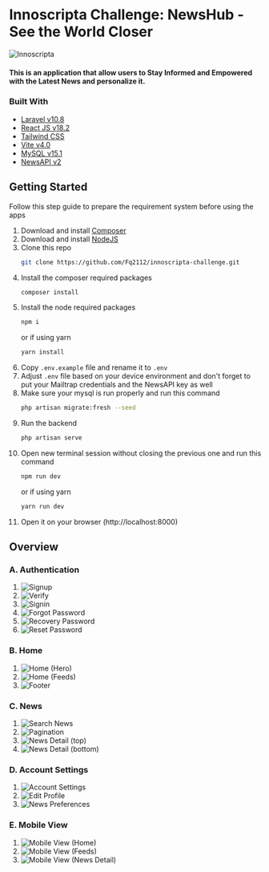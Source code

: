 # Innoscripta Challenge: NewsHub - See the World Closer
![Innoscripta](https://raw.githubusercontent.com/Fq2112/innoscripta-challenge/master/public/images/innoscripta-logo.png "Logo Innoscripta")

#### This is an application that allow users to Stay Informed and Empowered with the Latest News and personalize it.

### Built With
* [Laravel v10.8](https://laravel.com/docs/10.x)
* [React JS v18.2](https://react.dev/)
* [Tailwind CSS](https://tailwindcss.com/)
* [Vite v4.0](https://vitejs.dev/)
* [MySQL v15.1](https://dev.mysql.com/doc/)
* [NewsAPI v2](https://newsapi.org/docs)

## Getting Started
Follow this step guide to prepare the requirement system before using the apps
1. Download and install [Composer](https://getcomposer.org/)
2. Download and install [NodeJS](https://nodejs.org/en/download)
3. Clone this repo
    ```sh
   git clone https://github.com/Fq2112/innoscripta-challenge.git
   ```
3. Install the composer required packages
    ```sh
   composer install
   ```
4. Install the node required packages
    ```sh
   npm i
   ```
   or if using yarn
    ```sh
   yarn install
   ```
5. Copy ``.env.example`` file and rename it to ``.env`` 
6. Adjust ``.env`` file based on your device environment and don't forget to put your Mailtrap credentials and the NewsAPI key as well
7. Make sure your mysql is run properly and run this command
    ```sh
   php artisan migrate:fresh --seed
   ```
8. Run the backend
    ```sh
   php artisan serve
   ```
9. Open new terminal session without closing the previous one and run this command
    ```sh
   npm run dev
   ```
   or if using yarn
    ```sh
   yarn run dev
   ```
10. Open it on your browser (http://localhost:8000)

## Overview

### A. Authentication
1. ![Signup](https://raw.githubusercontent.com/Fq2112/innoscripta-challenge/master/public/images/overview/Signup.png "Signup")
2. ![Verify](https://raw.githubusercontent.com/Fq2112/innoscripta-challenge/master/public/images/overview/Verify.png "Verify")
3. ![Signin](https://raw.githubusercontent.com/Fq2112/innoscripta-challenge/master/public/images/overview/Signin.png "Signin")
4. ![Forgot Password](https://raw.githubusercontent.com/Fq2112/innoscripta-challenge/master/public/images/overview/Forgot-Password.png "Forgot Password")
5. ![Recovery Password](https://raw.githubusercontent.com/Fq2112/innoscripta-challenge/master/public/images/overview/Recovery-Password.png "Recovery Password")
6. ![Reset Password](https://raw.githubusercontent.com/Fq2112/innoscripta-challenge/master/public/images/overview/Reset-Password.png "Reset Password")

### B. Home
1. ![Home (Hero)](https://raw.githubusercontent.com/Fq2112/innoscripta-challenge/master/public/images/overview/Home-Hero.png "Home (Hero)")
2. ![Home (Feeds)](https://raw.githubusercontent.com/Fq2112/innoscripta-challenge/master/public/images/overview/Home-Feeds.png "Home (Feeds)")
3. ![Footer](https://raw.githubusercontent.com/Fq2112/innoscripta-challenge/master/public/images/overview/Footer.png "Footer")

### C. News
1. ![Search News](https://raw.githubusercontent.com/Fq2112/innoscripta-challenge/master/public/images/overview/Search-News.png "Search News")
2. ![Pagination](https://raw.githubusercontent.com/Fq2112/innoscripta-challenge/master/public/images/overview/Pagination.png "Pagination")
3. ![News Detail (top)](https://raw.githubusercontent.com/Fq2112/innoscripta-challenge/master/public/images/overview/News-Detail-top.png "News Detail (top)")
4. ![News Detail (bottom)](https://raw.githubusercontent.com/Fq2112/innoscripta-challenge/master/public/images/overview/News-Detail-bottom.png "News Detail (bottom)")

### D. Account Settings
1. ![Account Settings](https://raw.githubusercontent.com/Fq2112/innoscripta-challenge/master/public/images/overview/Account-Settings.png "Account Settings")
2. ![Edit Profile](https://raw.githubusercontent.com/Fq2112/innoscripta-challenge/master/public/images/overview/Edit-Profile.png "Edit Profile")
3. ![News Preferences](https://raw.githubusercontent.com/Fq2112/innoscripta-challenge/master/public/images/overview/News-Preferences.png "News Preferences")

### E. Mobile View
1. ![Mobile View (Home)](https://raw.githubusercontent.com/Fq2112/innoscripta-challenge/master/public/images/overview/Mobile-View-Home.png "Mobile View (Home)")
2. ![Mobile View (Feeds)](https://raw.githubusercontent.com/Fq2112/innoscripta-challenge/master/public/images/overview/Mobile-View-Feeds.png "Mobile View (Feeds)")
3. ![Mobile View (News Detail)](https://raw.githubusercontent.com/Fq2112/innoscripta-challenge/master/public/images/overview/Mobile-View-News-Detail.png "Mobile View (News Detail)")
